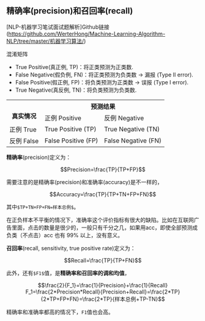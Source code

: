 ## 精确率(precision)和召回率(recall)

[NLP-机器学习笔试面试题解析]Github链接(https://github.com/WerterHong/Machine-Learning-Algorithm-NLP/tree/master/机器学习算法/)

混淆矩阵

- True Positive(真正例, TP)：将正类预测为正类数.
- False Negative(假负例, FN)：将正类预测为负类数 → 漏报 (Type II error).
- False Positive(假正例, FP)：将负类预测为正类数 → 误报 (Type I error).
- True Negative(真反例, TN)：将负类预测为负类数.

<p align="center">
  <table>
    <tr>
      <th rowspan="2"><br>真实情况</th>
      <th colspan="2">预测结果</th>
    </tr>
    <tr>
      <td>正例 Positive</td>
      <td>反例 Negative</td>
    </tr>
    <tr>
      <td>正例 True</td>
      <td>True Positive (TP)</td>
      <td>True Negative (TN)</td>
    </tr>
    <tr>
      <td>反例 False</td>
      <td>False Positive (FP)</td>
      <td>False Negative (FN)</td>
    </tr>
  </table>
</p>

**精确率**(precision)定义为：

```math
Precision=\frac{TP}{TP+FP}
```

需要注意的是精确率(precision)和准确率(accuracy)是不一样的，

```math
Accuracy=\frac{TP}{TP+TN+FP+FN}
```
其中`$TP+TN+FP+FN=样本总例$`。

在正负样本不平衡的情况下，准确率这个评价指标有很大的缺陷。比如在互联网广告里面，点击的数量是很少的，一般只有千分之几，如果用acc，即使全部预测成负类（不点击）acc 也有 99% 以上，没有意义。

**召回率**(recall, sensitivity, true positive rate)定义为：

```math
Recall=\frac{TP}{TP+FN}
```

此外，还有`$F1$`值，是**精确率和召回率的调和均值**，

```math
\frac{2}{F_1}=\frac{1}{Precision}+\frac{1}{Recall}

F_1=\frac{2*Precision*Recall}{Precision+Recall}=\frac{2*TP}{2*TP+FP+FN}=\frac{2*TP}{样本总例+TP-TN}
```

精确率和准确率都高的情况下，`F1`值也会高。

